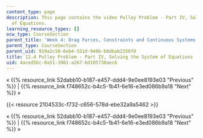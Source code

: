```yaml
---
content_type: page
description: This page contains the video Pulley Problem - Part IV, Solving the System
  of Equations.
learning_resource_types: []
ocw_type: CourseSection
parent_title: 'Week 4: Drag Forces, Constraints and Continuous Systems'
parent_type: CourseSection
parent_uid: 919a2c50-6eb4-551d-940b-b0dbab2356f0
title: 12.4 Pulley Problem - Part IV, Solving the System of Equations
uid: 4aced5bc-0a51-3981-a267-6d105738aec6
---
```


« {{% resource_link 52dabb10-b187-e457-ddd4-9e0ee8193e03 "Previous" %}} | {{% resource_link f748652c-b4c5-1b41-6e16-e3ed086b9a18 "Next" %}} »

{{< resource 2104533c-f732-c656-578d-ebe32a9a5462 >}}

« {{% resource_link 52dabb10-b187-e457-ddd4-9e0ee8193e03 "Previous" %}} | {{% resource_link f748652c-b4c5-1b41-6e16-e3ed086b9a18 "Next" %}} »